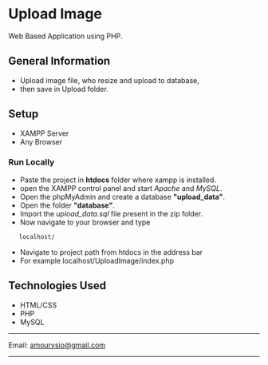 
# Upload Image          

Web Based Application using PHP.

## General Information
- Upload image file, who resize and upload to database,
- then save in Upload folder.

## Setup
- XAMPP Server
- Any Browser

### Run Locally
- Paste the project in **htdocs** folder where xampp is installed.
- open the XAMPP control panel and start *Apache* and *MySQL*.
- Open the phpMyAdmin and create a database **"upload_data"**.
- Open the folder **"database"**.
- Import the *upload_data.sql* file present in the zip folder.
- Now navigate to your browser and type
```bash
   localhost/
```
- Navigate to project path from htdocs in the address bar  
- For example localhost/UploadImage/index.php



## Technologies Used
- HTML/CSS
- PHP
- MySQL

*******************************************************************************************************************************************


Email: amourysio@gmail.com


*******************************************************************************************************************************************
